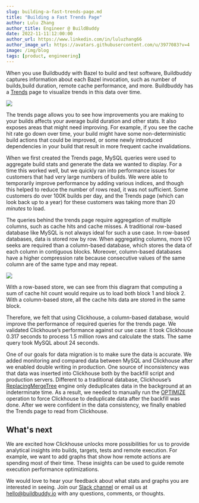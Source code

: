 ```yaml
---
slug: building-a-fast-trends-page.md
title: "Building a Fast Trends Page"
author: Lulu Zhang
author_title: Engineer @ BuildBuddy
date: 2022-11-11:12:00:00
author_url: https://www.linkedin.com/in/luluzhang66
author_image_url: https://avatars.githubusercontent.com/u/3977083?v=4
image: /img/blog
tags: [product, engineering]
---
```


When you use Buildbuddy with Bazel to build and test software, Buildbuddy
captures information about each Bazel invocation, such as number of builds,build
duration, remote cache performance, and more. Buildbuddy has
a [Trends](https://app.buildbuddy.io/trends/) page to visualize trends in this
data over time.

![](/img/blog/trends-2.png)

The trends page allows you to see how improvements you are making to your builds
affects your average build duration and other stats. It also exposes areas that
might need improving. For example, if you see the cache hit rate go down over
time, your build might have some non-deterministic build actions that could be
improved, or some newly introduced dependencies in your build that result in
more frequent cache invalidations.

When we first created the Trends page, MySQL queries were used to aggregate
build stats and generate the data we wanted to display. For a time this worked
well, but we quickly ran into performance issues for customers that had very
large numbers of builds. We were able to temporarily improve performance by
adding various indices, and though this helped to reduce the number of rows
read, it was not sufficient. Some customers do over 100K builds per day, and the
Trends page (which can look back up to a year) for these customers was taking
more than 20 _minutes_ to load.

The queries behind the trends page require aggregation of multiple columns, such
as cache hits and cache misses. A traditional row-based database like MySQL is
not always ideal for such a use case. In row-based databases, data is stored row
by row. When aggregating columns, more I/O seeks are required than
a column-based database, which stores the data of each column in contiguous
blocks. Moreover, column-based databases have a higher compression rate because
consecutive values of the same column are of the same type and may repeat.

![](/img/blog/row-column-datastore.png)

With a row-based store, we can see from this diagram that computing a sum of
cache hit count would require us to load both block 1 and block 2. With
a column-based store, all the cache hits data are stored in the same block.

Therefore, we felt that using Clickhouse, a column-based database, would improve
the performance of required queries for the trends page. We validated
Clickhouse’s performance against our use case: it took Clickhouse 0.317 seconds
to process 1.5 million rows and calculate the stats. The same query took MySQL
about 24 seconds.

One of our goals for data migration is to make sure the data is accurate. We
added monitoring and compared data between MySQL and Clickhouse after we enabled
double writing in production. One source of inconsistency was that data was
inserted into Clickhouse both by the backfill script and production servers.
Different to a traditional database, Clickhouse’s
[ReplacingMergeTree](https://clickhouse.com/docs/en/engines/table-engines/mergetree-family/replacingmergetree/)
engine only deduplicates data in the background at an indeterminate time. As
a result, we needed to manually run the
[OPTIMIZE](https://clickhouse.com/docs/en/sql-reference/statements/optimize/)
operation to force Clickhouse to deduplicate data after the backfill was done.
After we were confident in the data consistency, we finally enabled the Trends
page to read from Clickhouse.

## What's next

We are excited how Clickhouse unlocks more possibilities for us to provide
analytical insights into builds, targets, tests and remote execution. For
example, we want to add graphs that show how remote actions are spending most of
their time. These insights can be used to guide remote execution performance
optimizations.

We would love to hear your feedback about what stats and graphs you are interested in seeing.
Join our [Slack channel](https://slack.buildbuddy.io) or email us at
<hello@buildbuddy.io> with any questions, comments, or thoughts.

